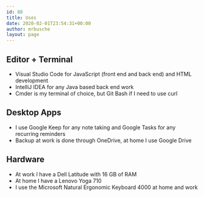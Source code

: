 ```yaml
---
id: 88
title: Uses
date: 2020-02-01T23:54:31+00:00
author: mrbusche
layout: page
---
```


## Editor + Terminal

- Visual Studio Code for JavaScript (front end and back end) and HTML development
- IntelliJ IDEA for any Java based back end work
- Cmder is my terminal of choice, but Git Bash if I need to use curl

## Desktop Apps

- I use Google Keep for any note taking and Google Tasks for any recurring reminders
- Backup at work is done through OneDrive, at home I use Google Drive

## Hardware

- At work I have a Dell Latitude with 16 GB of RAM
- At home I have a Lenovo Yoga 710
- I use the Microsoft Natural Ergonomic Keyboard 4000 at home and work
